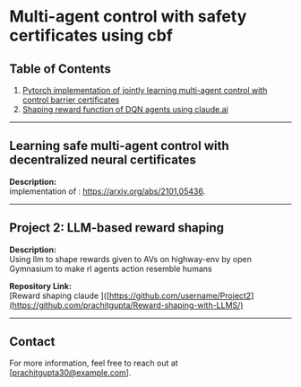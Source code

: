 # Multi-agent control with safety certificates using cbf


## Table of Contents
1. [Pytorch implementation of jointly learning multi-agent control with control barrier certificates](#project-1-title-and-brief-description)
2. [Shaping reward function of DQN agents using claude.ai](#project-2-title-and-brief-description)

---

## Learning safe multi-agent control with decentralized neural certificates

**Description:**  
implementation of : https://arxiv.org/abs/2101.05436.

---

## Project 2: LLM-based reward shaping

**Description:**  
Using llm to shape rewards given to AVs on highway-env by open Gymnasium to make rl agents action resemble humans

**Repository Link:**  
[Reward shaping claude ]([https://github.com/username/Project2](https://github.com/prachitgupta/Reward-shaping-with-LLMS/)


---

## Contact
For more information, feel free to reach out at [prachitgupta30@example.com].
